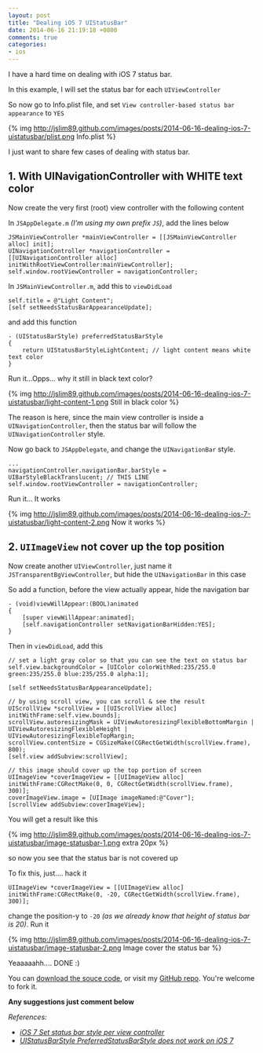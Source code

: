 ```yaml
---
layout: post
title: "Dealing iOS 7 UIStatusBar"
date: 2014-06-16 21:19:18 +0800
comments: true
categories: 
- ios
---
```


I have a hard time on dealing with iOS 7 status bar.

In this example, I will set the status bar for each `UIViewController`

So now go to Info.plist file, and set `View controller-based status bar appearance` to `YES`

{% img http://jslim89.github.com/images/posts/2014-06-16-dealing-ios-7-uistatusbar/plist.png Info.plist %}

I just want to share few cases of dealing with status bar.

## 1. With UINavigationController with WHITE text color
Now create the very first (root) view controller with the following content

In `JSAppDelegate.m` _(I'm using my own prefix `JS`)_, add the lines below

```obj-c JSAppDelegate.m
JSMainViewController *mainViewController = [[JSMainViewController alloc] init];
UINavigationController *navigationController = [[UINavigationController alloc] initWithRootViewController:mainViewController];
self.window.rootViewController = navigationController;
```

In `JSMainViewController.m`, add this to `viewDidLoad`

```obj-c JSMainViewController.m
self.title = @"Light Content";
[self setNeedsStatusBarAppearanceUpdate];
```

and add this function

```obj-c JSMainViewController.m
- (UIStatusBarStyle) preferredStatusBarStyle
{
    return UIStatusBarStyleLightContent; // light content means white text color
}
```

Run it...Opps... why it still in black text color?

{% img http://jslim89.github.com/images/posts/2014-06-16-dealing-ios-7-uistatusbar/light-content-1.png Still in black color %}

The reason is here, since the main view controller is inside a `UINavigationController`, then the status bar will follow the `UINavigationController` style.

Now go back to `JSAppDelegate`, and change the `UINavigationBar` style.

```obj-c
...
navigationController.navigationBar.barStyle = UIBarStyleBlackTranslucent; // THIS LINE
self.window.rootViewController = navigationController;
```

Run it... It works

{% img http://jslim89.github.com/images/posts/2014-06-16-dealing-ios-7-uistatusbar/light-content-2.png Now it works %}

## 2. `UIImageView` not cover up the top position
Now create another `UIViewController`, just name it `JSTransparentBgViewController`, but hide the `UINavigationBar` in this case

So add a function, before the view actually appear, hide the navigation bar

```obj-c JSTransparentBgViewController.m
- (void)viewWillAppear:(BOOL)animated
{
    [super viewWillAppear:animated];
    [self.navigationController setNavigationBarHidden:YES];
}
```

Then in `viewDidLoad`, add this

```obj-c JSTransparentBgViewController.m
// set a light gray color so that you can see the text on status bar
self.view.backgroundColor = [UIColor colorWithRed:235/255.0 green:235/255.0 blue:235/255.0 alpha:1];

[self setNeedsStatusBarAppearanceUpdate];

// by using scroll view, you can scroll & see the result
UIScrollView *scrollView = [[UIScrollView alloc] initWithFrame:self.view.bounds];
scrollView.autoresizingMask = UIViewAutoresizingFlexibleBottomMargin | UIViewAutoresizingFlexibleHeight | UIViewAutoresizingFlexibleTopMargin;
scrollView.contentSize = CGSizeMake(CGRectGetWidth(scrollView.frame), 800);
[self.view addSubview:scrollView];

// this image should cover up the top portion of screen
UIImageView *coverImageView = [[UIImageView alloc] initWithFrame:CGRectMake(0, 0, CGRectGetWidth(scrollView.frame), 300)];
coverImageView.image = [UIImage imageNamed:@"Cover"];
[scrollView addSubview:coverImageView];
```

You will get a result like this

{% img http://jslim89.github.com/images/posts/2014-06-16-dealing-ios-7-uistatusbar/image-statusbar-1.png extra 20px %}

so now you see that the status bar is not covered up

To fix this, just.... hack it

```obj-c JSTransparentBgViewController.m
UIImageView *coverImageView = [[UIImageView alloc] initWithFrame:CGRectMake(0, -20, CGRectGetWidth(scrollView.frame), 300)];
```

change the position-y to `-20` _(as we already know that height of status bar is 20)_. Run it

{% img http://jslim89.github.com/images/posts/2014-06-16-dealing-ios-7-uistatusbar/image-statusbar-2.png Image cover the status bar %}

Yeaaaaahh.... DONE :)

You can [download the souce code](https://github.com/jslim89/ios7-statusbar-example/archive/master.zip), or visit my [GitHub repo](https://github.com/jslim89/ios7-statusbar-example). You're welcome to fork it.

**Any suggestions just comment below**

_References:_

* _[iOS 7 Set status bar style per view controller](http://stackoverflow.com/questions/19013975/ios-7-set-status-bar-style-per-view-controller/19014724#19014724)_
* _[UIStatusBarStyle PreferredStatusBarStyle does not work on iOS 7](http://stackoverflow.com/questions/19108513/uistatusbarstyle-preferredstatusbarstyle-does-not-work-on-ios-7/19365160#19365160)_
